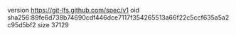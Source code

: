 version https://git-lfs.github.com/spec/v1
oid sha256:89fe6d738b74690cdf446dce7117f354265513a66f22c5ccf635a5a2c95d5bf2
size 37129
